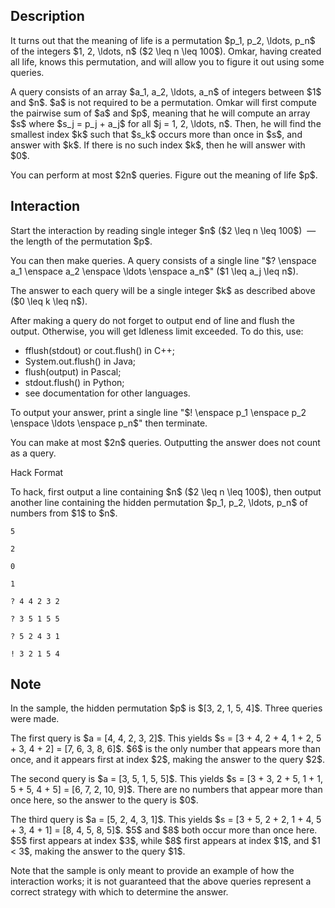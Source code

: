 ## Description

<div><p>It turns out that the meaning of life is a permutation $p_1, p_2, \ldots, p_n$ of the integers $1, 2, \ldots, n$ ($2 \leq n \leq 100$). Omkar, having created all life, knows this permutation, and will allow you to figure it out using some queries.</p><p>A query consists of an array $a_1, a_2, \ldots, a_n$ of integers between $1$ and $n$. $a$ is <span class="tex-font-style-bf">not</span> required to be a permutation. Omkar will first compute the pairwise sum of $a$ and $p$, meaning that he will compute an array $s$ where $s_j = p_j + a_j$ for all $j = 1, 2, \ldots, n$. Then, he will find the smallest index $k$ such that $s_k$ occurs more than once in $s$, and answer with $k$. If there is no such index $k$, then he will answer with $0$.</p><p>You can perform at most $2n$ queries. Figure out the meaning of life $p$.</p></div><div><h2>Interaction</h2><p>Start the interaction by reading single integer $n$ ($2 \leq n \leq 100$) &nbsp;— the length of the permutation $p$.</p><p>You can then make queries. A query consists of a single line "$? \enspace a_1 \enspace a_2 \enspace \ldots \enspace a_n$" ($1 \leq a_j \leq n$).</p><p>The answer to each query will be a single integer $k$ as described above ($0 \leq k \leq n$).</p><p>After making a query do not forget to output end of line and flush the output. Otherwise, you will get <span class="tex-font-style-tt">Idleness limit exceeded</span>. To do this, use:</p><ul><li> <span class="tex-font-style-tt">fflush(stdout)</span> or <span class="tex-font-style-tt">cout.flush()</span> in C++;</li><li> <span class="tex-font-style-tt">System.out.flush()</span> in Java;</li><li> <span class="tex-font-style-tt">flush(output)</span> in Pascal;</li><li> <span class="tex-font-style-tt">stdout.flush()</span> in Python;</li><li> see documentation for other languages.</li></ul><p>To output your answer, print a single line "$! \enspace p_1 \enspace p_2 \enspace \ldots \enspace p_n$" then terminate.</p><p>You can make at most $2n$ queries. Outputting the answer does not count as a query.</p><p><span class="tex-font-style-bf">Hack Format</span></p><p>To hack, first output a line containing $n$ ($2 \leq n \leq 100$), then output another line containing the hidden permutation $p_1, p_2, \ldots, p_n$ of numbers from $1$ to $n$.</p></div>





```input1
5

2

0

1
```




```output1
? 4 4 2 3 2

? 3 5 1 5 5

? 5 2 4 3 1

! 3 2 1 5 4
```



## Note

<p>In the sample, the hidden permutation $p$ is $[3, 2, 1, 5, 4]$. Three queries were made.</p><p>The first query is $a = [4, 4, 2, 3, 2]$. This yields $s = [3 + 4, 2 + 4, 1 + 2, 5 + 3, 4 + 2] = [7, 6, 3, 8, 6]$. $6$ is the only number that appears more than once, and it appears first at index $2$, making the answer to the query $2$.</p><p>The second query is $a = [3, 5, 1, 5, 5]$. This yields $s = [3 + 3, 2 + 5, 1 + 1, 5 + 5, 4 + 5] = [6, 7, 2, 10, 9]$. There are no numbers that appear more than once here, so the answer to the query is $0$.</p><p>The third query is $a = [5, 2, 4, 3, 1]$. This yields $s = [3 + 5, 2 + 2, 1 + 4, 5 + 3, 4 + 1] = [8, 4, 5, 8, 5]$. $5$ and $8$ both occur more than once here. $5$ first appears at index $3$, while $8$ first appears at index $1$, and $1 &lt; 3$, making the answer to the query $1$.</p><p>Note that the sample is only meant to provide an example of how the interaction works; it is not guaranteed that the above queries represent a correct strategy with which to determine the answer.</p>
